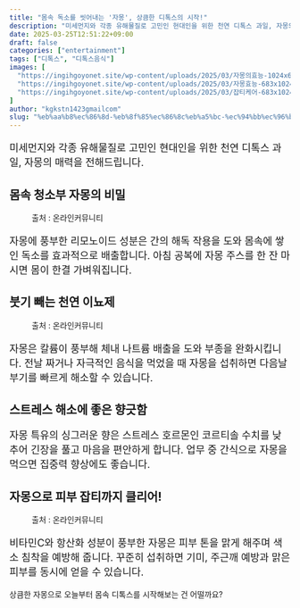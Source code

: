 ```yaml
---
title: "몸속 독소를 씻어내는 '자몽', 상큼한 디톡스의 시작!"
description: "미세먼지와 각종 유해물질로 고민인 현대인을 위한 천연 디톡스 과일, 자몽의 매력을 전해드립니다."
date: 2025-03-25T12:51:22+09:00
draft: false
categories: ["entertainment"]
tags: ["디톡스", "디톡스음식"]
images: [
  "https://ingihgoyonet.site/wp-content/uploads/2025/03/자몽의효능-1024x683.jpg"
  "https://ingihgoyonet.site/wp-content/uploads/2025/03/자몽효능-683x1024.jpg"
  "https://ingihgoyonet.site/wp-content/uploads/2025/03/잡티케어-683x1024.jpg"
]
author: "kgkstn1423gmailcom"
slug: "%eb%aa%b8%ec%86%8d-%eb%8f%85%ec%86%8c%eb%a5%bc-%ec%94%bb%ec%96%b4%eb%82%b4%eb%8a%94-%ec%9e%90%eb%aa%bd-%ec%83%81%ed%81%bc%ed%95%9c-%eb%94%94%ed%86%a1%ec%8a%a4%ec%9d%98-%ec%8b%9c%ec%9e%91"
---
```


<p style="font-size:18px">미세먼지와 각종 유해물질로 고민인 현대인을 위한 천연 디톡스 과일, 자몽의 매력을 전해드립니다.</p> <h2 >몸속 청소부 자몽의 비밀</h2> <figure ><img src="https://ingihgoyonet.site/wp-content/uploads/2025/03/자몽의효능-1024x683.jpg" alt="" style="aspect-ratio:16/9;object-fit:cover"/><figcaption >출처 : 온라인커뮤니티</figcaption></figure> <p style="font-size:18px">자몽에 풍부한 리모노이드 성분은 간의 해독 작용을 도와 몸속에 쌓인 독소를 효과적으로 배출합니다. 아침 공복에 자몽 주스를 한 잔 마시면 몸이 한결 가벼워집니다.</p> <h2 >붓기 빼는 천연 이뇨제</h2> <figure ><img src="https://ingihgoyonet.site/wp-content/uploads/2025/03/자몽효능-683x1024.jpg" alt="" style="aspect-ratio:16/9;object-fit:cover"/><figcaption >출처 : 온라인커뮤니티</figcaption></figure> <p style="font-size:18px">자몽은 칼륨이 풍부해 체내 나트륨 배출을 도와 부종을 완화시킵니다. 전날 짜거나 자극적인 음식을 먹었을 때 자몽을 섭취하면 다음날 부기를 빠르게 해소할 수 있습니다.</p> <h2 >스트레스 해소에 좋은 향긋함</h2> <p style="font-size:18px">자몽 특유의 싱그러운 향은 스트레스 호르몬인 코르티솔 수치를 낮추어 긴장을 풀고 마음을 편안하게 합니다. 업무 중 간식으로 자몽을 먹으면 집중력 향상에도 좋습니다.</p> <h2 >자몽으로 피부 잡티까지 클리어!</h2> <figure ><img src="https://ingihgoyonet.site/wp-content/uploads/2025/03/잡티케어-683x1024.jpg" alt="" style="aspect-ratio:16/9;object-fit:cover"/><figcaption >출처 : 온라인커뮤니티</figcaption></figure> <p style="font-size:18px">비타민C와 항산화 성분이 풍부한 자몽은 피부 톤을 맑게 해주며 색소 침착을 예방해 줍니다. 꾸준히 섭취하면 기미, 주근깨 예방과 맑은 피부를 동시에 얻을 수 있습니다.</p> <p>상큼한 자몽으로 오늘부터 몸속 디톡스를 시작해보는 건 어떨까요?</p>